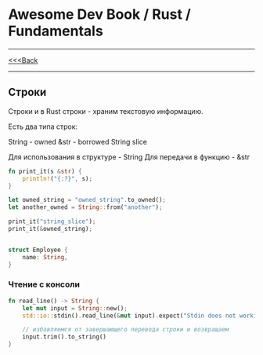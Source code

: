 # Awesome Dev Book / Rust / Fundamentals

***
[<<<Back](./INDEX.md)
***

## Строки

Строки и в Rust  строки - храним текстовую информацию.

Есть два типа строк:

String - owned
&str     - borrowed String slice

Для использования в структуре - String
Для передачи в функцию - &str

```rust
fn print_it(s &str) {
    println!("{:?}", s);
}

let owned_string = "owned_string".to_owned();
let another_owned = String::from("another");

print_it("string_slice");
print_it(&owned_string);


struct Employee {
    name: String,
}
```

### Чтение с консоли

```rust
fn read_line() -> String {
    let mut input = String::new();
    std::io::stdin().read_line(&mut input).expect("Stdin does not working");

    // избавляемся от завершающего перевода строки и возвращаем
    input.trim().to_string()
}
```